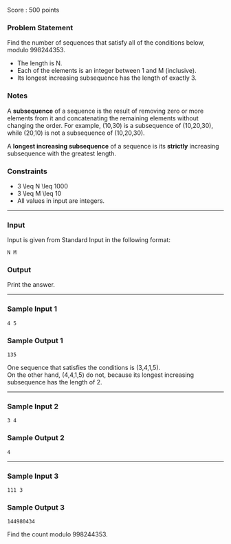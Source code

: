 Score : 500 points

### Problem Statement

Find the number of sequences that satisfy all of the conditions below, modulo 998244353.

* The length is N.
* Each of the elements is an integer between 1 and M (inclusive).
* Its longest increasing subsequence has the length of exactly 3.

### Notes

A **subsequence** of a sequence is the result of removing zero or more elements from it and concatenating the remaining elements without changing the order.
For example, (10,30) is a subsequence of (10,20,30), while (20,10) is not a subsequence of (10,20,30).

A **longest increasing subsequence** of a sequence is its **strictly** increasing subsequence with the greatest length.

### Constraints

* 3 \leq N \leq 1000
* 3 \leq M \leq 10
* All values in input are integers.

---

### Input

Input is given from Standard Input in the following format:

```
N M
```

### Output

Print the answer.

---

### Sample Input 1

```
4 5
```

### Sample Output 1

```
135
```

One sequence that satisfies the conditions is (3,4,1,5).  
On the other hand, (4,4,1,5) do not, because its longest increasing subsequence has the length of 2.

---

### Sample Input 2

```
3 4
```

### Sample Output 2

```
4
```

---

### Sample Input 3

```
111 3
```

### Sample Output 3

```
144980434
```

Find the count modulo 998244353.
